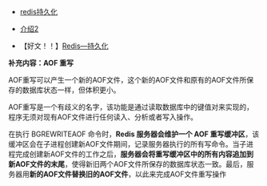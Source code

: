 - [redis持久化](https://www.cnblogs.com/-flq/p/9056018.html)
- [介绍2](<https://snailclimb.gitee.io/javaguide/#/docs/database/Redis/Redis?id=redis-%e6%8c%81%e4%b9%85%e5%8c%96%e6%9c%ba%e5%88%b6%e6%80%8e%e4%b9%88%e4%bf%9d%e8%af%81-redis-%e6%8c%82%e6%8e%89%e4%b9%8b%e5%90%8e%e5%86%8d%e9%87%8d%e5%90%af%e6%95%b0%e6%8d%ae%e5%8f%af%e4%bb%a5%e8%bf%9b%e8%a1%8c%e6%81%a2%e5%a4%8d>)

- 【好文！！】[Redis—持久化](<https://mp.weixin.qq.com/s?__biz=MzAwNDA2OTM1Ng==&mid=2453141745&idx=2&sn=b53293ef7781c4c69ff4fbcab71a0f1b&chksm=8cf2da72bb8553640b21ad3f9782ad5531956bdea913d257a3127011c5e0a3909193d41f14fe&mpshare=1&scene=23&srcid=&sharer_sharetime=1584585289750&sharer_shareid=e6d90aec84add5cf004cb1ab6979727c#rd>)





**补充内容：AOF 重写**

AOF重写可以产生一个新的AOF文件，这个新的AOF文件和原有的AOF文件所保存的数据库状态一样，但体积更小。

AOF重写是一个有歧义的名字，该功能是通过读取数据库中的键值对来实现的，程序无须对现有AOF文件进行任何读入、分析或者写入操作。

在执行 BGREWRITEAOF 命令时，**Redis 服务器会维护一个 AOF 重写缓冲区**，该缓冲区会在子进程创建新AOF文件期间，记录服务器执行的所有写命令。当子进程完成创建新AOF文件的工作之后，**服务器会将重写缓冲区中的所有内容追加到新AOF文件的末尾**，使得新旧两个AOF文件所保存的数据库状态一致。最后，服务器用**新的AOF文件替换旧的AOF文件**，以此来完成AOF文件重写操作

